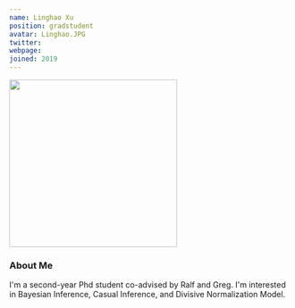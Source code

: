 ```yaml
---
name: Linghao Xu
position: gradstudent
avatar: Linghao.JPG
twitter: 
webpage:
joined: 2019
---
```

<img width="300" src="{{site.baseurl}}/images/people/{{page.avatar}}" data-action="zoom">

### About Me
I'm a second-year Phd student co-advised by Ralf and Greg. I'm interested in Bayesian Inference, Casual Inference, and Divisive Normalization Model.
